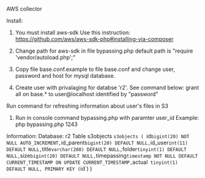 AWS collector

Install:
1. You must install aws-sdk
   Use this instruction:
   https://github.com/aws/aws-sdk-php#installing-via-composer

2. Change path for aws-sdk in file bypassing.php
   default path is "require 'vendor/autoload.php';"

3. Copy file base.conf.example to file base.conf and change 
   user, password and host for mysql database.

4. Create user with privalaging for databse 'r2'. See command below:
   grant all on base.* to user@localhost identified by "password"

Run command for refreshing information about user's files in S3
1. Run in console command bypassing.php with paramter user_id
   Example:
 php bypassing.php 1243
 



Information:
Database: r2
Table s3objects
`s3objects (
  `id` bigint(20) NOT NULL AUTO_INCREMENT,
  `id_parent` bigint(20) DEFAULT NULL,
  `id_user` int(11) DEFAULT NULL,
  `title` varchar(200) DEFAULT NULL,
  `folder` tinyint(1) DEFAULT NULL,
  `size` bigint(20) DEFAULT NULL,
  `timepassing` timestamp NOT NULL DEFAULT CURRENT_TIMESTAMP ON UPDATE CURRENT_TIMESTAMP,
  `actual` tinyint(1) DEFAULT NULL,
  PRIMARY KEY (`id`)
)
